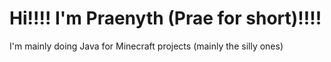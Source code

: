 # Hi!!!! I'm Praenyth (Prae for short)!!!!

I'm mainly doing Java for Minecraft projects (mainly the silly ones)
